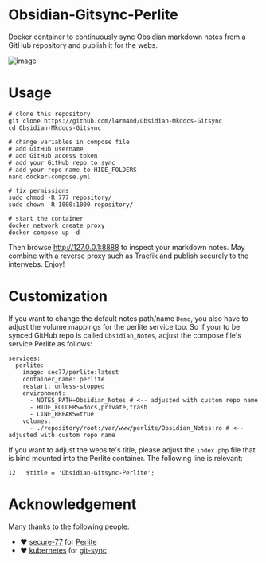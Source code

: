# Obsidian-Gitsync-Perlite

Docker container to continuously sync Obsidian markdown notes from a GitHub repository and publish it for the webs.

![image](https://user-images.githubusercontent.com/21357789/221725827-d14001aa-0030-4b5e-b509-cf826227c5b0.png)

# Usage

````
# clone this repository
git clone https://github.com/l4rm4nd/Obsidian-Mkdocs-Gitsync
cd Obsidian-Mkdocs-Gitsync

# change variables in compose file
# add GitHub username
# add GitHub access token
# add your GitHub repo to sync
# add your repo name to HIDE_FOLDERS
nano docker-compose.yml

# fix permissions
sudo chmod -R 777 repository/
sudo chown -R 1000:1000 repository/

# start the container
docker network create proxy
docker compose up -d
````

Then browse http://127.0.0.1:8888 to inspect your markdown notes. May combine with a reverse proxy such as Traefik and publish securely to the interwebs. Enjoy!

# Customization

If you want to change the default notes path/name `Demo`, you also have to adjust the volume mappings for the perlite service too. So if your to be synced GitHub repo is called `Obsidian_Notes`, adjust the compose file's service Perlite as follows:

````
services:
  perlite:
    image: sec77/perlite:latest
    container_name: perlite
    restart: unless-stopped
    environment:
      - NOTES_PATH=Obsidian_Notes # <-- adjusted with custom repo name
      - HIDE_FOLDERS=docs,private,trash
      - LINE_BREAKS=true
    volumes:
      - ./repository/root:/var/www/perlite/Obsidian_Notes:ro # <-- adjusted with custom repo name
````

If you want to adjust the website's title, please adjust the `index.php` file that is bind mounted into the Perlite container. The following line is relevant:

````
12   $title = 'Obsidian-Gitsync-Perlite';
````

# Acknowledgement

Many thanks to the following people:

- ❤️ [secure-77](https://github.com/secure-77) for [Perlite](https://github.com/secure-77/Perlite)
- ❤️ [kubernetes](https://github.com/kubernetes) for [git-sync](https://github.com/kubernetes/git-sync)
